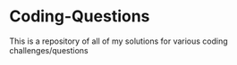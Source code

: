 # Coding-Questions
This is a repository of all of my solutions for various coding challenges/questions
